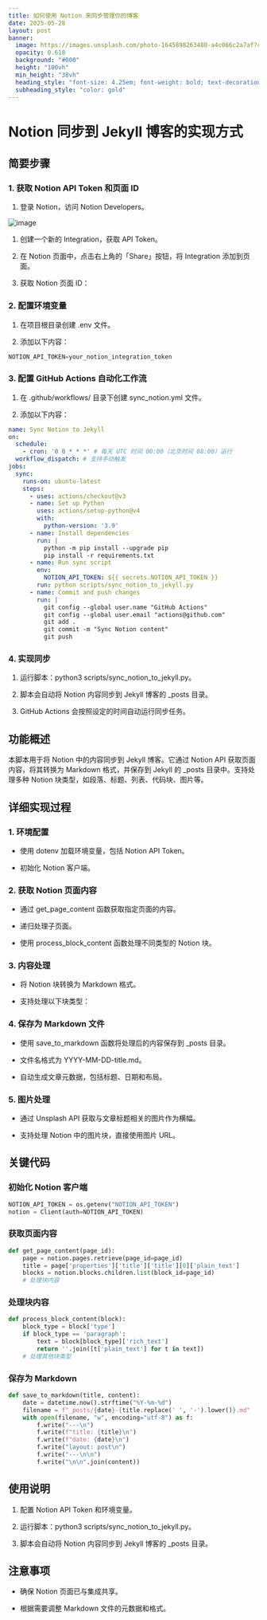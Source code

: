 ```yaml
---
title: 如何使用 Notion 来同步管理你的博客
date: 2025-05-28
layout: post
banner:
  image: https://images.unsplash.com/photo-1645898263480-a4c066c2a7af?crop=entropy&cs=tinysrgb&fit=max&fm=jpg&ixid=M3w2OTIwMzJ8MHwxfHJhbmRvbXx8fHx8fHx8fDE3NDg0Mjc4NDh8&ixlib=rb-4.1.0&q=80&w=1080
  opacity: 0.618
  background: "#000"
  height: "100vh"
  min_height: "38vh"
  heading_style: "font-size: 4.25em; font-weight: bold; text-decoration: underline"
  subheading_style: "color: gold"
---
```


# Notion 同步到 Jekyll 博客的实现方式

## 简要步骤

### 1. 获取 Notion API Token 和页面 ID

1. 登录 Notion，访问 Notion Developers。

![image](https://prod-files-secure.s3.us-west-2.amazonaws.com/a7a0cc5a-89b9-4cda-8686-1fba0ca52f40/d19c1afe-dea5-4312-9333-786b0ba83054/image.png?X-Amz-Algorithm=AWS4-HMAC-SHA256&X-Amz-Content-Sha256=UNSIGNED-PAYLOAD&X-Amz-Credential=ASIAZI2LB4664M3H2LRF%2F20250528%2Fus-west-2%2Fs3%2Faws4_request&X-Amz-Date=20250528T102408Z&X-Amz-Expires=3600&X-Amz-Security-Token=IQoJb3JpZ2luX2VjEKr%2F%2F%2F%2F%2F%2F%2F%2F%2F%2FwEaCXVzLXdlc3QtMiJHMEUCIDGpWOdRdtKMcg9HZS%2F8nu2pYKU7LGw%2B%2Flgxil54Mm%2BjAiEA7GpTXbMGp9PHVmMNOc%2FbGE2VCug9lwuc5qzVgFlnjd8q%2FwMIcxAAGgw2Mzc0MjMxODM4MDUiDPsb%2BRTouTMobE2%2BtCrcA4vQOLda9XoJQ0PvJgVURsy2jZqwYJwqz4d7lf1YTPx7PJGNuWfZHXOtLJWFk%2FBF%2BIRj3bdtKBWVmAJtZxJj1nE9EVaCPnq3ZP8QGhwhY0PcBT8XSf7xAxqCLeH%2B7rbRbSXWJrlFGLdmP%2BStZnxHz54tVywroH3EwFZKv9i1ZHrq%2FBfC63xtTkJ1lz9Vdcpm7u29Gtb0gN0Oor02lMvX2Ue6eiBtfTS44Hp5B%2FikSKMsL90xUiTEI3buU73XZ5pFw5N%2F3VxOhGGhKcZRhNS09K8w9DRGm6uCI6ppMIM5MD49pDKCxMrL2fcZsZwnajFKp6zjg6g2T3szcOpaiBYQqxqx7O41Oaz%2BxG8%2FHjWw%2BZot%2Fx0MNFnToX9Yd4DGcJm4DxLRFBJs6EN5xRKv1oJuwCkxA504mcCRcp46lC%2FMWe70Yw6LViRNinqXEBrC72%2FJ8kUc87jLdhM1Z0tZvB6lAuXZxFgwbN1FNfuoVeqdSxSuOX1VtPQQkBTo5M8r6w3d0CQRN%2B7qFUSQWh7vaWd0TtquHLYoDsRvpJyblCuru%2FD30St9Pb2KfH0li1vzh8pqwWvG5%2BnZgPx49TdHvUeIiR68isVI2eN6X2bHntG9uDjnGCyIdU41Qt50qK1XMO7B28EGOqUBrhTvvWTO6IlnWCr3HUIHXGmTuvPnEj3Tq3Igka4tew2%2BQiGbugb8c4BJpb5OAY2lOe7fHHr6QEILE%2B1fKuRkZkWPgnRq1p8JR8sTPqmWdUU4TI9BzCAfLvWeZ1tauhoTNIZqiABhwicHXLNSle8Wgtl9mfy9cPPD48PvjrvEhKNVVNrejNf0hJira97rkiQYd5EEL4m2U6Q5v4C6J%2FCJfuK%2BRcFZ&X-Amz-Signature=c7bc0469fa8339af29425d5ea5a7f32aaf056dc5f78929a795f2a69bddc7eb28&X-Amz-SignedHeaders=host&x-id=GetObject)

1. 创建一个新的 Integration，获取 API Token。

1. 在 Notion 页面中，点击右上角的「Share」按钮，将 Integration 添加到页面。

1. 获取 Notion 页面 ID：


### 2. 配置环境变量

1. 在项目根目录创建 .env 文件。

1. 添加以下内容：

```javascript
NOTION_API_TOKEN=your_notion_integration_token
```

### 3. 配置 GitHub Actions 自动化工作流

1. 在 .github/workflows/ 目录下创建 sync_notion.yml 文件。

1. 添加以下内容：

```yaml
name: Sync Notion to Jekyll
on:
  schedule:
    - cron: '0 0 * * *' # 每天 UTC 时间 00:00（北京时间 08:00）运行
  workflow_dispatch: # 支持手动触发
jobs:
  sync:
    runs-on: ubuntu-latest
    steps:
      - uses: actions/checkout@v3
      - name: Set up Python
        uses: actions/setup-python@v4
        with:
          python-version: '3.9'
      - name: Install dependencies
        run: |
          python -m pip install --upgrade pip
          pip install -r requirements.txt
      - name: Run sync script
        env:
          NOTION_API_TOKEN: ${{ secrets.NOTION_API_TOKEN }}
        run: python scripts/sync_notion_to_jekyll.py
      - name: Commit and push changes
        run: |
          git config --global user.name "GitHub Actions"
          git config --global user.email "actions@github.com"
          git add .
          git commit -m "Sync Notion content"
          git push
```

### 4. 实现同步

1. 运行脚本：python3 scripts/sync_notion_to_jekyll.py。

1. 脚本会自动将 Notion 内容同步到 Jekyll 博客的 _posts 目录。

1. GitHub Actions 会按照设定的时间自动运行同步任务。

## 功能概述

本脚本用于将 Notion 中的内容同步到 Jekyll 博客。它通过 Notion API 获取页面内容，将其转换为 Markdown 格式，并保存到 Jekyll 的 _posts 目录中。支持处理多种 Notion 块类型，如段落、标题、列表、代码块、图片等。

## 详细实现过程

### 1. 环境配置

- 使用 dotenv 加载环境变量，包括 Notion API Token。

- 初始化 Notion 客户端。

### 2. 获取 Notion 页面内容

- 通过 get_page_content 函数获取指定页面的内容。

- 递归处理子页面。

- 使用 process_block_content 函数处理不同类型的 Notion 块。

### 3. 内容处理

- 将 Notion 块转换为 Markdown 格式。

- 支持处理以下块类型：


### 4. 保存为 Markdown 文件

- 使用 save_to_markdown 函数将处理后的内容保存到 _posts 目录。

- 文件名格式为 YYYY-MM-DD-title.md。

- 自动生成文章元数据，包括标题、日期和布局。

### 5. 图片处理

- 通过 Unsplash API 获取与文章标题相关的图片作为横幅。

- 支持处理 Notion 中的图片块，直接使用图片 URL。

## 关键代码

### 初始化 Notion 客户端

```python
NOTION_API_TOKEN = os.getenv("NOTION_API_TOKEN")
notion = Client(auth=NOTION_API_TOKEN)
```

### 获取页面内容

```python
def get_page_content(page_id):
    page = notion.pages.retrieve(page_id=page_id)
    title = page['properties']['title']['title'][0]['plain_text']
    blocks = notion.blocks.children.list(block_id=page_id)
    # 处理块内容
```

### 处理块内容

```python
def process_block_content(block):
    block_type = block['type']
    if block_type == 'paragraph':
        text = block[block_type]['rich_text']
        return ''.join([t['plain_text'] for t in text])
    # 处理其他块类型
```

### 保存为 Markdown

```python
def save_to_markdown(title, content):
    date = datetime.now().strftime("%Y-%m-%d")
    filename = f"_posts/{date}-{title.replace(' ', '-').lower()}.md"
    with open(filename, "w", encoding="utf-8") as f:
        f.write("---\n")
        f.write(f"title: {title}\n")
        f.write(f"date: {date}\n")
        f.write("layout: post\n")
        f.write("---\n\n")
        f.write("\n\n".join(content))
```

## 使用说明

1. 配置 Notion API Token 和环境变量。

1. 运行脚本：python3 scripts/sync_notion_to_jekyll.py。

1. 脚本会自动将 Notion 内容同步到 Jekyll 博客的 _posts 目录。

## 注意事项

- 确保 Notion 页面已与集成共享。

- 根据需要调整 Markdown 文件的元数据和格式。